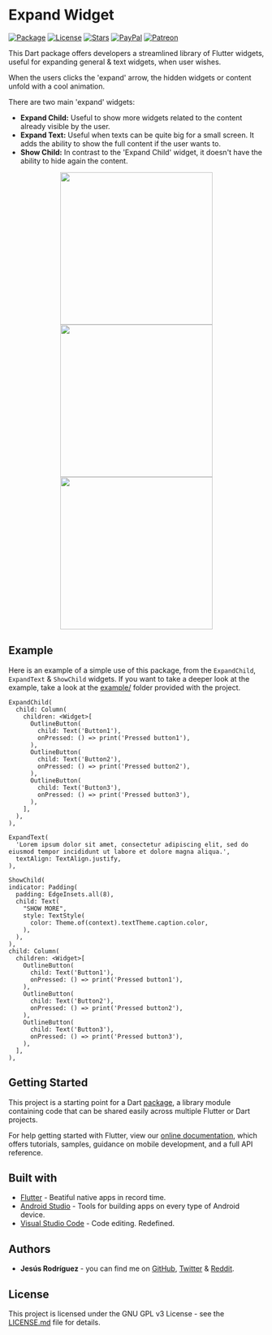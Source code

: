 
# Expand Widget
[![Package](https://img.shields.io/pub/v/expand_widget.svg?style=for-the-badge)](https://pub.dartlang.org/packages/expand_widget)
[![License](https://img.shields.io/github/license/jesusrp98/expand_widget.svg?style=for-the-badge)](https://www.gnu.org/licenses/gpl-3.0.en.html)
[![Stars](https://img.shields.io/github/stars/jesusrp98/expand_widget.svg?style=for-the-badge)](https://github.com/jesusrp98/expand_widget/stargazers)
[![PayPal](https://img.shields.io/badge/Donate-PayPal-blue.svg?style=for-the-badge)](https://www.paypal.com/paypalme/my/profile)
[![Patreon](https://img.shields.io/badge/Support-Patreon-orange.svg?style=for-the-badge)](https://www.patreon.com/jesusrp98)

This Dart package offers developers a streamlined library of Flutter widgets, useful for expanding general & text widgets, when user wishes.

When the users clicks the 'expand' arrow, the hidden widgets or content unfold with a cool animation.

There are two main 'expand' widgets:
* **Expand Child:** Useful to show more widgets related to the content already visible by the user.
* **Expand Text:** Useful when texts can be quite big for a small screen. It adds the ability to show the full content if the user wants to.
* **Show Child:** In contrast to the 'Expand Child' widget, it doesn't have the ability to hide again the content.

<p align="center">
  <img src="https://raw.githubusercontent.com/jesusrp98/expand_widget/master/screenshots/1.png" width="300" hspace="4">
  <img src="https://raw.githubusercontent.com/jesusrp98/expand_widget/master/screenshots/0.png" width="300" hspace="4">
  <img src="https://raw.githubusercontent.com/jesusrp98/expand_widget/master/screenshots/1.png" width="300" hspace="4">
</p>

## Example
Here is an example of a simple use of this package, from the `ExpandChild`, `ExpandText` & `ShowChild` widgets. If you want to take a deeper look at the example, take a look at the [example/](https://github.com/jesusrp98/expand_widget/tree/master/example) folder provided with the project.
```
ExpandChild(
  child: Column(
    children: <Widget>[
      OutlineButton(
        child: Text('Button1'),
        onPressed: () => print('Pressed button1'),
      ),
      OutlineButton(
        child: Text('Button2'),
        onPressed: () => print('Pressed button2'),
      ),
      OutlineButton(
        child: Text('Button3'),
        onPressed: () => print('Pressed button3'),
      ),
    ],
  ),
),
```
```
ExpandText(
  'Lorem ipsum dolor sit amet, consectetur adipiscing elit, sed do eiusmod tempor incididunt ut labore et dolore magna aliqua.',
  textAlign: TextAlign.justify,
),
```
```
ShowChild(
indicator: Padding(
  padding: EdgeInsets.all(8),
  child: Text(
    "SHOW MORE",
    style: TextStyle(
      color: Theme.of(context).textTheme.caption.color,
    ),
  ),
),
child: Column(
  children: <Widget>[
    OutlineButton(
      child: Text('Button1'),
      onPressed: () => print('Pressed button1'),
    ),
    OutlineButton(
      child: Text('Button2'),
      onPressed: () => print('Pressed button2'),
    ),
    OutlineButton(
      child: Text('Button3'),
      onPressed: () => print('Pressed button3'),
    ),
  ],
),
```

## Getting Started
This project is a starting point for a Dart [package](https://flutter.io/developing-packages/), a library module containing code that can be shared easily across multiple Flutter or Dart projects.

For help getting started with Flutter, view our [online documentation](https://flutter.io/docs), which offers tutorials, samples, guidance on mobile development, and a full API reference.

## Built with
* [Flutter](https://flutter.io/) - Beatiful native apps in record time.
* [Android Studio](https://developer.android.com/studio/index.html/) - Tools for building apps on every type of Android device.
* [Visual Studio Code](https://code.visualstudio.com/) - Code editing. Redefined.

## Authors
* **Jesús Rodríguez** - you can find me on [GitHub](https://github.com/jesusrp98), [Twitter](https://twitter.com/jesusrp98) & [Reddit](https://www.reddit.com/user/jesusrp98).

## License
This project is licensed under the GNU GPL v3 License - see the [LICENSE.md](LICENSE.md) file for details.
